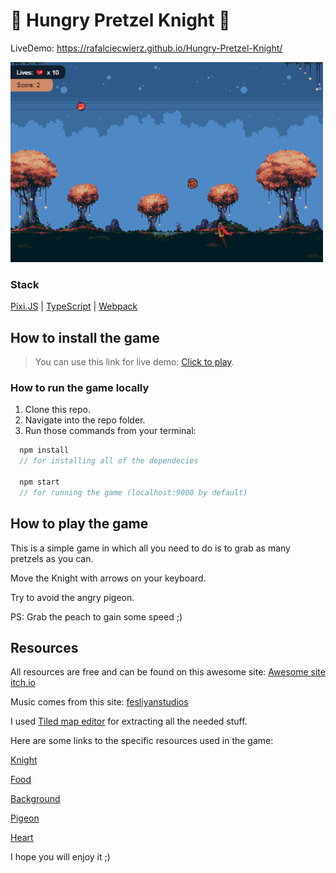 # 🥨 Hungry Pretzel Knight 🥨
LiveDemo: https://rafalciecwierz.github.io/Hungry-Pretzel-Knight/

![Game Cover](readmeCover.png)

### Stack 
[Pixi.JS](https://pixijs.com/) | [TypeScript](https://www.typescriptlang.org/) | [Webpack](https://webpack.js.org/)

## How to install the game

> You can use this link for live demo: [Click to play](https://rafalciecwierz.github.io/Hungry-Pretzel-Knight/). 

### How to run the game locally

1. Clone this repo.
2. Navigate into the repo folder. 
3. Run those commands from your terminal:
```javascript
  npm install
  // for installing all of the dependecies
  
  npm start
  // for running the game (localhost:9000 by default)
```
## How to play the game

This is a simple game in which all you need to do is to grab as many pretzels as you can. 

Move the Knight with arrows on your keyboard. 

Try to avoid the angry pigeon. 

PS: Grab the peach to gain some speed ;)


## Resources
All resources are free and can be found on this awesome site: [Awesome site itch.io](https://www.itch.io)

Music comes from this site: [fesliyanstudios](https://www.fesliyanstudios.com/royalty-free-music/download/8-bit-retro-funk/883)

I used [Tiled map editor](https://www.mapeditor.org/) for extracting all the needed stuff. 

Here are some links to the specific resources used in the game: 

[Knight](https://lionheart963.itch.io/4-directional-character)

[Food](https://henrysoftware.itch.io/pixel-food)

[Background](https://trixelized.itch.io/starstring-fields)

[Pigeon](https://thkaspar.itch.io/tth-animals)

[Heart](https://kicked-in-teeth.itch.io/emoticons)


I hope you will enjoy it ;)
